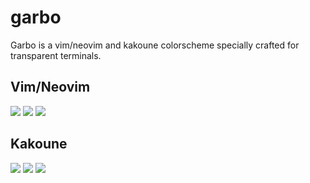 # garbo

Garbo is a vim/neovim and kakoune colorscheme specially crafted for transparent terminals.

## Vim/Neovim

![](https://user.fm/files/v2-0adbaecd8f2d441be41a1bef62da071c/garbo-vim1.png)
![](https://user.fm/files/v2-e120cb1b76f411ccc9f78167df5d44ac/garbo-vim2.png)
![](https://user.fm/files/v2-e3812347b17f6a2979b59a4eee5ca17a/garbo-vim3.png)

## Kakoune

![](https://user.fm/files/v2-793acc34e2bc8291aa8f3c530dccd8d5/garbo-kak1.png)
![](https://user.fm/files/v2-c89d4a389706ff5dc89a78a61dab3337/garbo-kak2.png)
![](https://user.fm/files/v2-3351968146ef7ccb7f2827bb3f1e308d/garbo-kak3.png)
